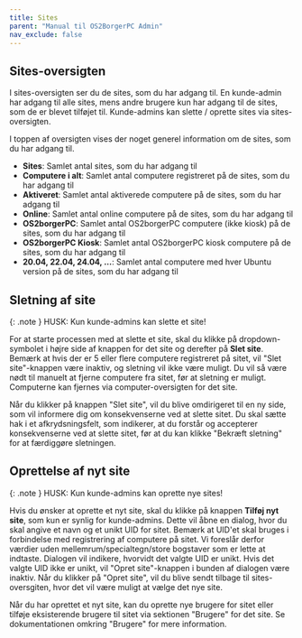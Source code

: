 ```yaml
---
title: Sites
parent: "Manual til OS2BorgerPC Admin"
nav_exclude: false
---
```


## Sites-oversigten
I sites-oversigten ser du de sites, som du har adgang til. En kunde-admin har adgang til alle sites, mens andre brugere kun har adgang til de sites, som de er blevet tilføjet til. 
Kunde-admins kan slette / oprette sites via sites-oversigten.

I toppen af oversigten vises der noget generel information om de sites, som du har adgang til.

- **Sites**: Samlet antal sites, som du har adgang til
- **Computere i alt**: Samlet antal computere registreret på de sites, som du har adgang til
- **Aktiveret**: Samlet antal aktiverede computere på de sites, som du har adgang til
- **Online**: Samlet antal online computere på de sites, som du har adgang til
- **OS2borgerPC**: Samlet antal OS2borgerPC computere (ikke kiosk) på de sites, som du har adgang til
- **OS2borgerPC Kiosk**: Samlet antal OS2borgerPC kiosk computere på de sites, som du har adgang til
- **20.04, 22.04, 24.04, ...**: Samlet antal computere med hver Ubuntu version på de sites, som du har adgang til

## Sletning af site

{: .note }
HUSK: Kun kunde-admins kan slette et site!

For at starte processen med at slette et site, skal du klikke på dropdown-symbolet i højre side af knappen for det site og derefter på **Slet site**. Bemærk at hvis der er 5 eller flere computere registreret på sitet, vil "Slet site"-knappen være inaktiv, og sletning vil ikke være muligt. Du vil så være nødt til manuelt at fjerne computere fra sitet, før at sletning er muligt. Computerne kan fjernes via computer-oversigten for det site. 

Når du klikker på knappen "Slet site", vil du blive omdirigeret til en ny side, som vil informere dig om konsekvenserne ved at slette sitet. Du skal sætte hak i et afkrydsningsfelt, som indikerer, at du forstår og accepterer konsekvenserne ved at slette sitet, før at du kan klikke "Bekræft sletning" for at færdiggøre sletningen.

## Oprettelse af nyt site
{: .note }
HUSK: Kun kunde-admins kan oprette nye sites!

Hvis du ønsker at oprette et nyt site, skal du klikke på knappen **Tilføj nyt site**, som kun er synlig for kunde-admins. Dette vil åbne en dialog, hvor du skal angive et navn og et unikt UID for sitet. Bemærk at UID'et skal bruges i forbindelse med registrering af computere på sitet. Vi foreslår derfor værdier uden mellemrum/specialtegn/store bogstaver som er lette at indtaste. Dialogen vil indikere, hvorvidt det valgte UID er unikt. Hvis det valgte UID ikke er unikt, vil "Opret site"-knappen i bunden af dialogen være inaktiv. Når du klikker på "Opret site", vil du blive sendt tilbage til sites-oversgiten, hvor det vil være muligt at vælge det nye site.

Når du har oprettet et nyt site, kan du oprette nye brugere for sitet eller tilføje eksisterende brugere til sitet via sektionen "Brugere" for det site. Se dokumentationen omkring "Brugere" for mere information.
